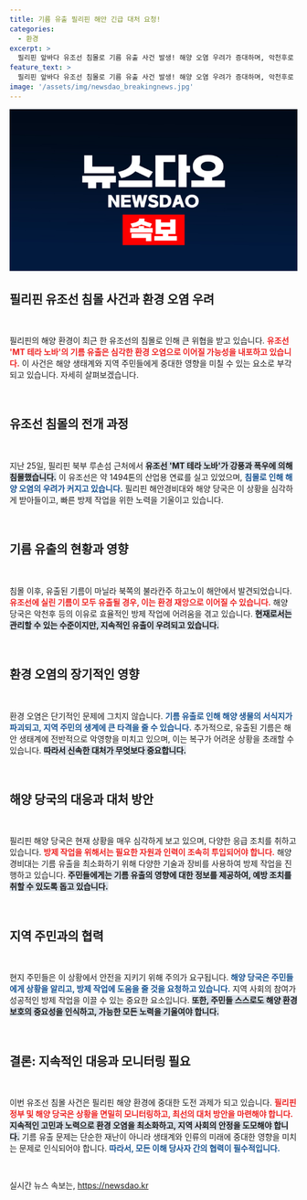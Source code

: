 ```yaml
---
title: 기름 유출 필리핀 해안 긴급 대처 요청!
categories:
  - 환경
excerpt: >
  필리핀 앞바다 유조선 침몰로 기름 유출 사건 발생! 해양 오염 우려가 증대하며, 악천후로 방제 작업 차질. 환경 재앙 경고 속, 긴급 대응이 시급하다. 클릭해 자세히 알아보세요!
feature_text: >
  필리핀 앞바다 유조선 침몰로 기름 유출 사건 발생! 해양 오염 우려가 증대하며, 악천후로 방제 작업 차질. 환경 재앙 경고 속, 긴급 대응이 시급하다. 클릭해 자세히 알아보세요!
image: '/assets/img/newsdao_breakingnews.jpg'
---
```


<p><img src="/assets/img/newsdao_breakingnews.jpg" alt="implanttips 속보" /></p>

<h2 data-ke-size="size26">필리핀 유조선 침몰 사건과 환경 오염 우려</h2>

<p data-ke-size="size16">&nbsp;</p>

<p>필리핀의 해양 환경이 최근 한 유조선의 침몰로 인해 큰 위협을 받고 있습니다. <b><span style="color: #ee2323;">유조선 'MT 테라 노바'의 기름 유출은 심각한 환경 오염으로 이어질 가능성을 내포하고 있습니다.</span></b> 이 사건은 해양 생태계와 지역 주민들에게 중대한 영향을 미칠 수 있는 요소로 부각되고 있습니다. 자세히 살펴보겠습니다.</p>

<p data-ke-size="size16">&nbsp;</p>

<h2 data-ke-size="size26">유조선 침몰의 전개 과정</h2>

<p data-ke-size="size16">&nbsp;</p>

<p>지난 25일, 필리핀 북부 루손섬 근처에서 <b><span style="background-color: #21538527;">유조선 'MT 테라 노바'가 강풍과 폭우에 의해 침몰했습니다.</span></b> 이 유조선은 약 1494톤의 산업용 연료를 실고 있었으며, <b><span style="color: #1a5490;">침몰로 인해 해양 오염의 우려가 커지고 있습니다.</span></b> 필리핀 해안경비대와 해양 당국은 이 상황을 심각하게 받아들이고, 빠른 방제 작업을 위한 노력을 기울이고 있습니다.</p>

<p data-ke-size="size16">&nbsp;</p>

<h2 data-ke-size="size26">기름 유출의 현황과 영향</h2>

<p data-ke-size="size16">&nbsp;</p>

<p>침몰 이후, 유출된 기름이 마닐라 북쪽의 불라칸주 하고노이 해안에서 발견되었습니다. <b><span style="color: #ee2323;">유조선에 실린 기름이 모두 유출될 경우, 이는 환경 재앙으로 이어질 수 있습니다.</span></b> 해양 당국은 악천후 등의 이유로 효율적인 방제 작업에 어려움을 겪고 있습니다. <b><span style="background-color: #21538527;">현재로서는 관리할 수 있는 수준이지만, 지속적인 유출이 우려되고 있습니다.</span></b></p>

<p data-ke-size="size16">&nbsp;</p>

<h2 data-ke-size="size26">환경 오염의 장기적인 영향</h2>

<p data-ke-size="size16">&nbsp;</p>

<p>환경 오염은 단기적인 문제에 그치지 않습니다. <b><span style="color: #1a5490;">기름 유출로 인해 해양 생물의 서식지가 파괴되고, 지역 주민의 생계에 큰 타격을 줄 수 있습니다.</span></b> 추가적으로, 유출된 기름은 해안 생태계에 전반적으로 악영향을 미치고 있으며, 이는 복구가 어려운 상황을 초래할 수 있습니다. <b><span style="background-color: #21538527;">따라서 신속한 대처가 무엇보다 중요합니다.</span></b></p>

<p data-ke-size="size16">&nbsp;</p>

<h2 data-ke-size="size26">해양 당국의 대응과 대처 방안</h2>

<p data-ke-size="size16">&nbsp;</p>

<p>필리핀 해양 당국은 현재 상황을 매우 심각하게 보고 있으며, 다양한 응급 조치를 취하고 있습니다. <b><span style="color: #ee2323;">방제 작업을 위해서는 필요한 자원과 인력이 조속히 투입되어야 합니다.</span></b> 해양 경비대는 기름 유출을 최소화하기 위해 다양한 기술과 장비를 사용하여 방제 작업을 진행하고 있습니다. <b><span style="background-color: #21538527;">주민들에게는 기름 유출의 영향에 대한 정보를 제공하여, 예방 조치를 취할 수 있도록 돕고 있습니다.</span></b></p>

<p data-ke-size="size16">&nbsp;</p>

<h2 data-ke-size="size26">지역 주민과의 협력</h2>

<p data-ke-size="size16">&nbsp;</p>

<p>현지 주민들은 이 상황에서 안전을 지키기 위해 주의가 요구됩니다. <b><span style="color: #1a5490;">해양 당국은 주민들에게 상황을 알리고, 방제 작업에 도움을 줄 것을 요청하고 있습니다.</span></b> 지역 사회의 참여가 성공적인 방제 작업을 이끌 수 있는 중요한 요소입니다. <b><span style="background-color: #21538527;">또한, 주민들 스스로도 해양 환경 보호의 중요성을 인식하고, 가능한 모든 노력을 기울여야 합니다.</span></b></p>

<p data-ke-size="size16">&nbsp;</p>

<h2 data-ke-size="size26">결론: 지속적인 대응과 모니터링 필요</h2>

<p data-ke-size="size16">&nbsp;</p>

<p>이번 유조선 침몰 사건은 필리핀 해양 환경에 중대한 도전 과제가 되고 있습니다. <b><span style="color: #ee2323;">필리핀 정부 및 해양 당국은 상황을 면밀히 모니터링하고, 최선의 대처 방안을 마련해야 합니다.</span></b> <b><span style="background-color: #21538527;">지속적인 고민과 노력으로 환경 오염을 최소화하고, 지역 사회의 안정을 도모해야 합니다.</span></b> 기름 유출 문제는 단순한 재난이 아니라 생태계와 인류의 미래에 중대한 영향을 미치는 문제로 인식되어야 합니다. <b><span style="color: #1a5490;">따라서, 모든 이해 당사자 간의 협력이 필수적입니다.</span></b></p>

<p data-ke-size="size16">&nbsp;</p>
실시간 뉴스 속보는, <a href="https://newsdao.kr" rel="dofollow">https://newsdao.kr</a>


